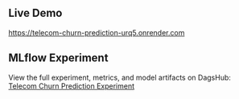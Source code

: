 ## Live Demo
https://telecom-churn-prediction-urq5.onrender.com

## MLflow Experiment
View the full experiment, metrics, and model artifacts on DagsHub:  
[Telecom Churn Prediction Experiment](https://dagshub.com/ranesh88/telecom-churn-prediction.mlflow/#/experiments/0)


